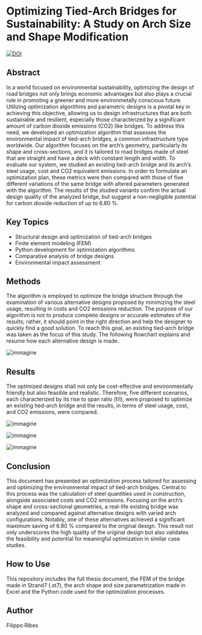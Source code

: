 # Optimizing Tied-Arch Bridges for Sustainability: A Study on Arch Size and Shape Modification
[![DOI](https://zenodo.org/badge/736339592.svg)](https://zenodo.org/doi/10.5281/zenodo.10450706)

## Abstract
In a world focused on environmental sustainability, optimizing the design of road bridges not only brings economic advantages but also plays a crucial role in promoting a greener and more environmetally conscious future. Utilizing optimization algorithms and parametric designs is a pivotal key in achieving this objective, allowing us to design infrastructures that are both sustainable and resilient, especially those characterized by a significant amount of carbon dioxide emissions (CO2) like bridges. To address this need, we developed an optimization algorithm that assesses the environmental impact of tied-arch bridges, a common infrastructure type worldwide. Our algorithm focuses on the arch’s geometry, particularly its shape and cross-sections, and it is tailored to road bridges made of steel that are straight and have a deck with constant length and width. To evaluate our system, we studied an existing tied-arch bridge and its arch’s steel usage, cost and CO2 equivalent emissions. In order to formulate an optimization plan, these metrics were then compared with those of five different variations of the same bridge with altered parameters generated with the algorithm. The results of the studied variants confirm the actual design quality of the analyzed bridge, but suggest a non-negligible potential for carbon dioxide reduction of up to 6.80 %.

## Key Topics
- Structural design and optimization of tied-arch bridges
- Finite element modeling (FEM)
- Python development for optimization algorithms
- Comparative analysis of bridge designs
- Environmental impact assessment

## Methods
The algorithm is employed to optimize the bridge structure through the examination of various alternative designs proposed by minimizing the steel usage, resulting in costs and CO2 emissions reduction. The purpose of our algorithm is not to produce complete designs or accurate estimates of the results; rather, it should point in the right direction and help the designer to quickly find a good solution. To reach this goal, an existing tied-arch bridge was taken as the focus of this study. The following flowchart explains and resume how each alternative design is made.

![immagine](https://github.com/filribes95/Tide_Arch_Bridges_Optimization/assets/141939096/79edd1ce-bac5-4ed6-91ff-54e197139f3f)

## Results
The optimized designs shall not only be cost-effective and environmentally friendly but also feasible and realistic. Therefore, five different scenarios, each characterized by its rise to span ratio (f/l), were proposed to optimize an existing tied-arch bridge and the results, in terms of steel usage, cost, and CO2 emissions, were compared.

![immagine](https://github.com/filribes95/Tide_Arch_Bridges_Optimization/assets/141939096/dde6be41-6b3a-4b69-b624-464fbc9e6aa8)

![immagine](https://github.com/filribes95/Tide_Arch_Bridges_Optimization/assets/141939096/cad41d02-15c7-4091-bde2-d5b37eda09eb)

![immagine](https://github.com/filribes95/Tide_Arch_Bridges_Optimization/assets/141939096/2b7c4331-c756-4c40-8259-6c9ac1e7ef10)

## Conclusion
This document has presented an optimization process tailored for assessing and optimizing the environmental impact of tied-arch bridges. Central to this process was the calculation of steel quantities used in construction, alongside associated costs and CO2 emissions. Focusing on the arch’s shape and cross-sectional geometries, a real-life existing bridge was analyzed and compared against alternative designs with varied arch configurations. Notably, one of these alternatives achieved a significant maximum saving of 6.80 % compared to the original design. This result not only underscores the high quality of the original design but also validates the feasibility and potential for meaningful optimization in similar case studies.

## How to Use
This repository includes the full thesis document, the FEM of the bridge made in Strand7 (.st7), the arch shape and size parametrization made in Excel and the Python code used for the optimization processes.

## Author
Filippo Ribes
